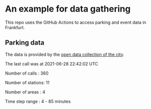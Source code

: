 # An example for data gathering

This repo uses the GitHub Actions to access parking and event data in Frankfurt.

## Parking data
The data is provided by the [open data collection of the city](https://www.offenedaten.frankfurt.de/).

The last call was at 2021-06-28 22:42:02 UTC

Number of calls   : 360

Number of stations:  11

Number of areas   :   4

Time step range   :   4 -  85 minutes

